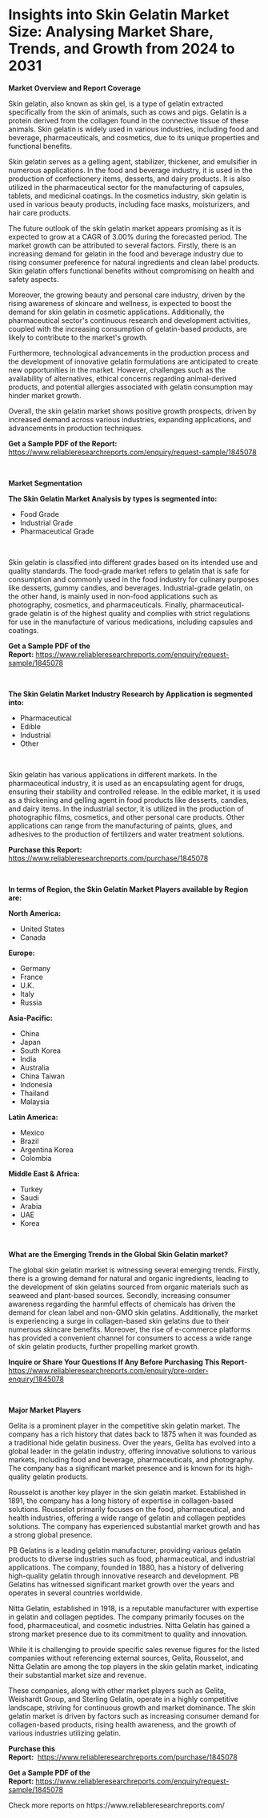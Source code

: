 <p><h1>Insights into Skin Gelatin Market Size: Analysing Market Share, Trends, and Growth from 2024 to 2031</h1></p><p><strong>Market Overview and Report Coverage</strong></p>
<p><p>Skin gelatin, also known as skin gel, is a type of gelatin extracted specifically from the skin of animals, such as cows and pigs. Gelatin is a protein derived from the collagen found in the connective tissue of these animals. Skin gelatin is widely used in various industries, including food and beverage, pharmaceuticals, and cosmetics, due to its unique properties and functional benefits.</p><p>Skin gelatin serves as a gelling agent, stabilizer, thickener, and emulsifier in numerous applications. In the food and beverage industry, it is used in the production of confectionery items, desserts, and dairy products. It is also utilized in the pharmaceutical sector for the manufacturing of capsules, tablets, and medicinal coatings. In the cosmetics industry, skin gelatin is used in various beauty products, including face masks, moisturizers, and hair care products.</p><p>The future outlook of the skin gelatin market appears promising as it is expected to grow at a CAGR of 3.00% during the forecasted period. The market growth can be attributed to several factors. Firstly, there is an increasing demand for gelatin in the food and beverage industry due to rising consumer preference for natural ingredients and clean label products. Skin gelatin offers functional benefits without compromising on health and safety aspects.</p><p>Moreover, the growing beauty and personal care industry, driven by the rising awareness of skincare and wellness, is expected to boost the demand for skin gelatin in cosmetic applications. Additionally, the pharmaceutical sector's continuous research and development activities, coupled with the increasing consumption of gelatin-based products, are likely to contribute to the market's growth.</p><p>Furthermore, technological advancements in the production process and the development of innovative gelatin formulations are anticipated to create new opportunities in the market. However, challenges such as the availability of alternatives, ethical concerns regarding animal-derived products, and potential allergies associated with gelatin consumption may hinder market growth.</p><p>Overall, the skin gelatin market shows positive growth prospects, driven by increased demand across various industries, expanding applications, and advancements in production techniques.</p></p>
<p><strong>Get a Sample PDF of the Report:</strong> <a href="https://www.reliableresearchreports.com/enquiry/request-sample/1845078">https://www.reliableresearchreports.com/enquiry/request-sample/1845078</a></p>
<p>&nbsp;</p>
<p><strong>Market Segmentation</strong></p>
<p><strong>The Skin Gelatin Market Analysis by types is segmented into:</strong></p>
<p><ul><li>Food Grade</li><li>Industrial Grade</li><li>Pharmaceutical Grade</li></ul></p>
<p>&nbsp;</p>
<p><p>Skin gelatin is classified into different grades based on its intended use and quality standards. The food-grade market refers to gelatin that is safe for consumption and commonly used in the food industry for culinary purposes like desserts, gummy candies, and beverages. Industrial-grade gelatin, on the other hand, is mainly used in non-food applications such as photography, cosmetics, and pharmaceuticals. Finally, pharmaceutical-grade gelatin is of the highest quality and complies with strict regulations for use in the manufacture of various medications, including capsules and coatings.</p></p>
<p><strong>Get a Sample PDF of the Report:</strong>&nbsp;<a href="https://www.reliableresearchreports.com/enquiry/request-sample/1845078">https://www.reliableresearchreports.com/enquiry/request-sample/1845078</a></p>
<p>&nbsp;</p>
<p><strong>The Skin Gelatin Market Industry Research by Application is segmented into:</strong></p>
<p><ul><li>Pharmaceutical</li><li>Edible</li><li>Industrial</li><li>Other</li></ul></p>
<p>&nbsp;</p>
<p><p>Skin gelatin has various applications in different markets. In the pharmaceutical industry, it is used as an encapsulating agent for drugs, ensuring their stability and controlled release. In the edible market, it is used as a thickening and gelling agent in food products like desserts, candies, and dairy items. In the industrial sector, it is utilized in the production of photographic films, cosmetics, and other personal care products. Other applications can range from the manufacturing of paints, glues, and adhesives to the production of fertilizers and water treatment solutions.</p></p>
<p><strong>Purchase this Report:</strong>&nbsp; <a href="https://www.reliableresearchreports.com/purchase/1845078">https://www.reliableresearchreports.com/purchase/1845078</a></p>
<p>&nbsp;</p>
<p><strong>In terms of Region, the Skin Gelatin Market Players available by Region are:</strong></p>
<p>
    <p> <strong> North America: </strong>
        <ul>
            <li>United States</li>
            <li>Canada</li>
        </ul>
        </p> 
    <p> <strong> Europe: </strong>
        <ul>
            <li>Germany</li>
            <li>France</li>
            <li>U.K.</li>
            <li>Italy</li>
            <li>Russia</li>
        </ul>
        </p> 
    <p> <strong> Asia-Pacific: </strong>
        <ul>
            <li>China</li>
            <li>Japan</li>
            <li>South Korea</li>
            <li>India</li>
            <li>Australia</li>
            <li>China Taiwan</li>
            <li>Indonesia</li>
            <li>Thailand</li>
            <li>Malaysia</li>
        </ul>
        </p> 
    <p> <strong> Latin America: </strong>
        <ul>
            <li>Mexico</li>
            <li>Brazil</li>
            <li>Argentina Korea</li>
            <li>Colombia</li>
        </ul>
        </p> 
    <p> <strong> Middle East & Africa: </strong>
        <ul>
            <li>Turkey</li>
            <li>Saudi</li>
            <li>Arabia</li>
            <li>UAE</li>
            <li>Korea</li>
        </ul>
    </p>
    </p>
<p>&nbsp;</p>
<p><strong>What are the Emerging Trends in the Global Skin Gelatin market?</strong></p>
<p><p>The global skin gelatin market is witnessing several emerging trends. Firstly, there is a growing demand for natural and organic ingredients, leading to the development of skin gelatins sourced from organic materials such as seaweed and plant-based sources. Secondly, increasing consumer awareness regarding the harmful effects of chemicals has driven the demand for clean label and non-GMO skin gelatins. Additionally, the market is experiencing a surge in collagen-based skin gelatins due to their numerous skincare benefits. Moreover, the rise of e-commerce platforms has provided a convenient channel for consumers to access a wide range of skin gelatin products, further propelling market growth.</p></p>
<p><strong>Inquire or Share Your Questions If Any Before Purchasing This Report</strong>- <a href="https://www.reliableresearchreports.com/enquiry/pre-order-enquiry/1845078">https://www.reliableresearchreports.com/enquiry/pre-order-enquiry/1845078</a></p>
<p>&nbsp;</p>
<p><strong>Major Market Players</strong></p>
<p><p>Gelita is a prominent player in the competitive skin gelatin market. The company has a rich history that dates back to 1875 when it was founded as a traditional hide gelatin business. Over the years, Gelita has evolved into a global leader in the gelatin industry, offering innovative solutions to various markets, including food and beverage, pharmaceuticals, and photography. The company has a significant market presence and is known for its high-quality gelatin products.</p><p>Rousselot is another key player in the skin gelatin market. Established in 1891, the company has a long history of expertise in collagen-based solutions. Rousselot primarily focuses on the food, pharmaceutical, and health industries, offering a wide range of gelatin and collagen peptides solutions. The company has experienced substantial market growth and has a strong global presence.</p><p>PB Gelatins is a leading gelatin manufacturer, providing various gelatin products to diverse industries such as food, pharmaceutical, and industrial applications. The company, founded in 1880, has a history of delivering high-quality gelatin through innovative research and development. PB Gelatins has witnessed significant market growth over the years and operates in several countries worldwide.</p><p>Nitta Gelatin, established in 1918, is a reputable manufacturer with expertise in gelatin and collagen peptides. The company primarily focuses on the food, pharmaceutical, and cosmetic industries. Nitta Gelatin has gained a strong market presence due to its commitment to quality and innovation.</p><p>While it is challenging to provide specific sales revenue figures for the listed companies without referencing external sources, Gelita, Rousselot, and Nitta Gelatin are among the top players in the skin gelatin market, indicating their substantial market size and revenue.</p><p>These companies, along with other market players such as Gelita, Weishardt Group, and Sterling Gelatin, operate in a highly competitive landscape, striving for continuous growth and market dominance. The skin gelatin market is driven by factors such as increasing consumer demand for collagen-based products, rising health awareness, and the growth of various industries utilizing gelatin.</p></p>
<p><strong>Purchase this Report:</strong>&nbsp;&nbsp;<a href="https://www.reliableresearchreports.com/purchase/1845078">https://www.reliableresearchreports.com/purchase/1845078</a></p>
<p></p>
<p><strong>Get a Sample PDF of the Report:</strong>&nbsp;<a href="https://www.reliableresearchreports.com/enquiry/request-sample/1845078">https://www.reliableresearchreports.com/enquiry/request-sample/1845078</a></p>
<p>Check more reports on https://www.reliableresearchreports.com/</p>